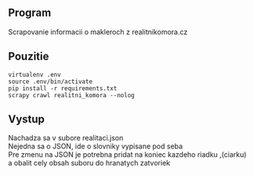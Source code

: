 ## Program

Scrapovanie informacii o makleroch z realitnikomora.cz

## Pouzitie

```
virtualenv .env
source .env/bin/activate
pip install -r requirements.txt
scrapy crawl realitni_komora --nolog
```

## Vystup

Nachadza sa v subore realitaci.json  
Nejedna sa o JSON, ide o slovniky vypisane pod seba  
Pre zmenu na JSON je potrebna pridat na koniec kazdeho riadku ,(ciarku)  
a obalit cely obsah suboru do hranatych zatvoriek
